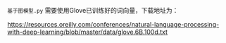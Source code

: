 `基于图模型.py` 需要使用Glove已训练好的词向量，下载地址为：

https://resources.oreilly.com/conferences/natural-language-processing-with-deep-learning/blob/master/data/glove.6B.100d.txt